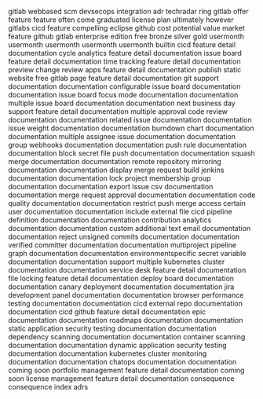 gitlab webbased scm devsecops integration adr techradar ring gitlab offer feature feature often come graduated license plan ultimately however gitlabs cicd feature compelling eclipse github cost potential value market feature github gitlab enterprise edition free bronze silver gold usermonth usermonth usermonth usermonth usermonth builtin cicd feature detail documentation cycle analytics feature detail documentation issue board feature detail documentation time tracking feature detail documentation preview change review apps feature detail documentation publish static website free gitlab page feature detail documentation git support documentation documentation configurable issue board documentation documentation issue board focus mode documentation documentation multiple issue board documentation documentation next business day support feature detail documentation multiple approval code review documentation documentation related issue documentation documentation issue weight documentation documentation burndown chart documentation documentation multiple assignee issue documentation documentation group webhooks documentation documentation push rule documentation documentation block secret file push documentation documentation squash merge documentation documentation remote repository mirroring documentation documentation display merge request build jenkins documentation documentation lock project membership group documentation documentation export issue csv documentation documentation merge request approval documentation documentation code quality documentation documentation restrict push merge access certain user documentation documentation include external file cicd pipeline definition documentation documentation contribution analytics documentation documentation custom additional text email documentation documentation reject unsigned commits documentation documentation verified committer documentation documentation multiproject pipeline graph documentation documentation environmentspecific secret variable documentation documentation support multiple kubernetes cluster documentation documentation service desk feature detail documentation file locking feature detail documentation deploy board documentation documentation canary deployment documentation documentation jira development panel documentation documentation browser performance testing documentation documentation cicd external repo documentation documentation cicd github feature detail documentation epic documentation documentation roadmaps documentation documentation static application security testing documentation documentation dependency scanning documentation documentation container scanning documentation documentation dynamic application security testing documentation documentation kubernetes cluster monitoring documentation documentation chatops documentation documentation coming soon portfolio management feature detail documentation coming soon license management feature detail documentation consequence consequence index adrs